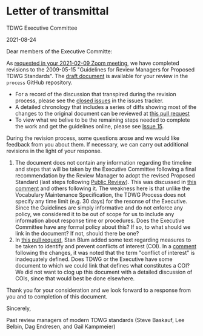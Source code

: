 # Letter of transmittal

TDWG Executive Committee

2021-08-24

Dear members of the Executive Committe:

As [requested in your 2021-02-09 Zoom meeting](https://github.com/tdwg/process/issues/2#issue-805119923), we have completed revisions to the 2009-05-15 "Guidelines for Review Managers for Proposed TDWG Standards". The [draft document](https://github.com/tdwg/process/blob/master/review_manager.md) is available for your review in the `process` GitHub repository. 

* For a record of the discussion that transpired during the revision process, please see the [closed issues](https://github.com/tdwg/process/issues?q=is%3Aissue+is%3Aclosed) in the issues tracker. 
* A detailed chronology that includes a series of diffs showing most of the changes to the original document can be reviewed at [this pull request](https://github.com/tdwg/process/pull/11) 
* To view what we belive to be the remaining steps needed to complete the work and get the guidelines online, please see [Issue 15](https://github.com/tdwg/process/issues/15). 

During the revision process, some questions arose and we would like feedback from you about them. If necessary, we can carry out additional revisions in the light of your response.

1. The document does not contain any information regarding the timeline and steps that will be taken by the Executive Committee following a final recommendation by the Review Manager to adopt the revised Proposed Standard (last steps following [Public Review](https://github.com/tdwg/process/blob/master/review_manager.md#3-public-review)). This was discussed in [this comment](https://github.com/tdwg/process/issues/15#issuecomment-899060385) and others following it. The weakness here is that unlike the Vocabulary Maintenance Specification, the TDWG Process does not specify any time limit (e.g. 30 days) for the resonse of the Executive. Since the Guidelines are simply informative and do not enforce any policy, we considered it to be out of scope for us to include any information about response time or procedures. Does the Executive Committee have any formal policy about this? If so, to what should we link in the document? If not, should there be one?
2. In [this pull request](https://github.com/tdwg/process/pull/17), Stan Blum added some text regarding measures to be taken to identify and prevent conflicts of interest (COI). In a [comment](https://github.com/tdwg/process/pull/17#commitcomment-55018546) following the changes, it was noted that the term "conflict of interest" is inadequately defined. Does TDWG or the Executive have some document to which we could link that defines what constitutes a COI? We did not want to clog up this document with a detailed discussion of COIs, since that would best be done elsewhere.

Thank you for your consideration and we look forward to a response from you and to completion of this document.

Sincerely,

Past review managers of modern TDWG standards (Steve Baskauf, Lee Belbin, Dag Endresen, and Gail Kampmeier)
